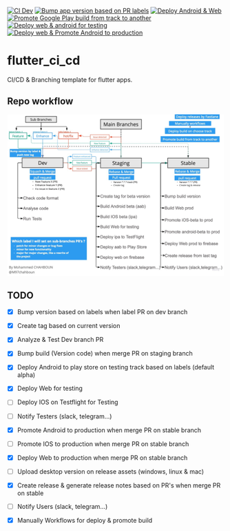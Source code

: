 [![CI Dev](https://github.com/M97Chahboun/flutter_ci_cd/actions/workflows/ci-dev.yaml/badge.svg)](https://github.com/M97Chahboun/flutter_ci_cd/actions/workflows/ci-dev.yaml)
[![Bump app version based on PR labels](https://github.com/M97Chahboun/flutter_ci_cd/actions/workflows/bump-version-based-on-labels.yaml/badge.svg)](https://github.com/M97Chahboun/flutter_ci_cd/actions/workflows/bump-version-based-on-labels.yaml)
[![Deploy Android & Web](https://github.com/M97Chahboun/flutter_ci_cd/actions/workflows/deploy.yaml/badge.svg)](https://github.com/M97Chahboun/flutter_ci_cd/actions/workflows/deploy.yaml)
[![Promote Google Play build from track to another](https://github.com/M97Chahboun/flutter_ci_cd/actions/workflows/promote.yaml/badge.svg)](https://github.com/M97Chahboun/flutter_ci_cd/actions/workflows/promote.yaml)
[![Deploy web & android for testing](https://github.com/M97Chahboun/flutter_ci_cd/actions/workflows/ci-staging.yaml/badge.svg)](https://github.com/M97Chahboun/flutter_ci_cd/actions/workflows/ci-staging.yaml)
[![Deploy web & Promote Android to production](https://github.com/M97Chahboun/flutter_ci_cd/actions/workflows/cd-stable.yaml/badge.svg)](https://github.com/M97Chahboun/flutter_ci_cd/actions/workflows/cd-stable.yaml)

# flutter_ci_cd

CI/CD & Branching template for flutter apps.

## Repo workflow

![alt text](repo_workflow.jpg)


## TODO
- [x] Bump version based on labels when label PR on dev branch
- [x] Create tag based on current version
- [x] Analyze & Test Dev branch PR
- [x] Bump build (Version code) when merge PR on staging branch
- [x] Deploy Android to play store on testing track based on labels (default alpha) 
- [x] Deploy Web for testing
- [ ] Deploy IOS on Testflight for Testing
- [ ] Notify Testers (slack, telegram...)
- [x] Promote Android to production when merge PR on stable branch
- [ ] Promote IOS to production when merge PR on stable branch
- [x] Deploy Web to production when merge PR on stable branch
- [ ] Upload desktop version on release assets (windows, linux & mac)
- [x] Create release & generate release notes based on PR's when merge PR on stable
- [ ] Notify Users (slack, telegram...)
- [x] Manually Workflows for deploy & promote build

